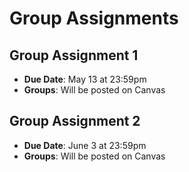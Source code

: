 # Group Assignments

## Group Assignment 1

* **Due Date**: May 13 at 23:59pm
* **Groups**: <!---See Canvas ---> Will be posted on Canvas
<!-- * Assignment Link: [Click here](https://classroom.github.com/a/NYbftVQO) -->
<!-- * Group leaders should accept the assignment and add their team members -->
<!-- * Assignment README documents how to do this. -->

<!-- **Hints / Tips / Typos**:

!!! bug "Typo / Inconsistency in Variable Names"

    In **Question 6** of Group Assignment 1 we write "Create a data frame with two rows and two columns where the rows take the values of after = 0 or 1, and the columns take the values of ta_dummy = 0 or 1".

    While conceptually this is correct -- Proserpio and Zervas use weird variable names that make it unclear what to do here. 

    So to "do" the exercise it should be "**Create a data frame with two rows and two columns where the rows take the values of first_response = 0 or 1, and the columns take the values of ta_dummy = 0 or 1**." -->

## Group Assignment 2

* **Due Date**: June 3 at 23:59pm
* **Groups**: <!---See Canvas ---> Will be posted on Canvas
<!-- * Assignment Link: [Click here](https://classroom.github.com/a/sHJVOX2X) -->
<!-- * Group leaders should accept the assignment and add their team members -->
<!-- * Assignment README documents how to do this.  -->
